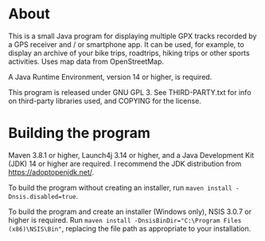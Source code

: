 # About

This is a small Java program for displaying multiple GPX tracks recorded by a GPS receiver and / or smartphone app. It can be used, for example, to display an archive of your bike trips, roadtrips, hiking trips or other sports activities. Uses map data from OpenStreetMap.

A Java Runtime Environment, version 14 or higher, is required.

This program is released under GNU GPL 3. See THIRD-PARTY.txt for info on third-party libraries used, and COPYING for the license.

# Building the program

Maven 3.8.1 or higher, Launch4j 3.14 or higher, and a Java Development Kit (JDK) 14 or higher are required. I recommend the JDK distribution from https://adoptopenjdk.net/.

To build the program without creating an installer, run `maven install -Dnsis.disabled=true`.

To build the program and create an installer (Windows only), NSIS 3.0.7 or higher is required. Run `maven install -DnsisBinDir="C:\Program Files (x86)\NSIS\Bin"`, replacing the file path as appropriate to your installation.